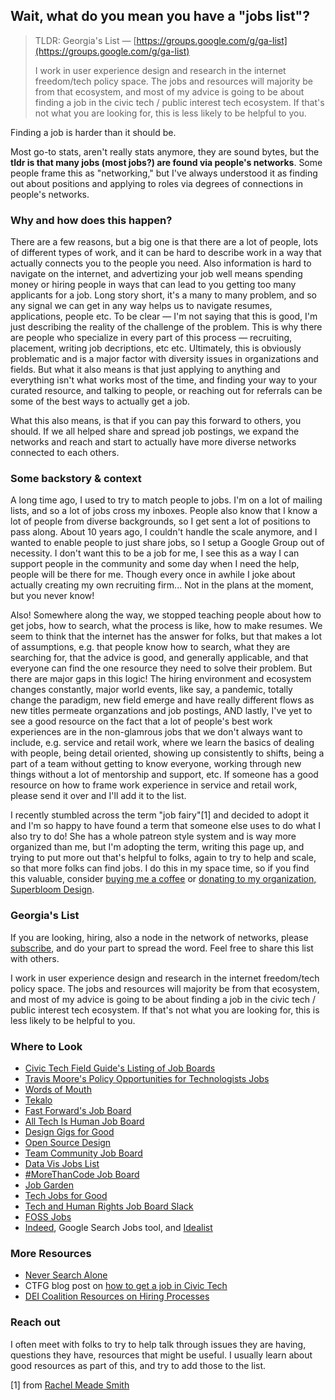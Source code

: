 ## Wait, what do you mean you have a "jobs list"?

> TLDR: Georgia's List — [https://groups.google.com/g/ga-list](https://groups.google.com/g/ga-list)
>
> I work in user experience design and research in the internet freedom/tech policy space. The jobs and resources will majority be from that ecosystem, and most of my advice is going to be about finding a job in the civic tech / public interest tech ecosystem. If that's not what you are looking for, this is less likely to be helpful to you.

Finding a job is harder than it should be.

Most go-to stats, aren't really stats anymore, they are sound bytes, but the **tldr is that many jobs (most jobs?) are found via people's networks**. Some people frame this as "networking," but I've always understood it as finding out about positions and applying to roles via degrees of connections in people's networks.

### Why and how does this happen? 
There are a few reasons, but a big one is that there are a lot of people, lots of different types of work, and it can be hard to describe work in a way that actually connects you to the people you need. Also information is hard to navigate on the internet, and advertizing your job well means spending money or hiring people in ways that can lead to you getting too many applicants for a job. Long story short, it's a many to many problem, and so any signal we can get in any way helps us to navigate resumes, applications, people etc. To be clear — I'm not saying that this is good, I'm just describing the reality of the challenge of the problem. This is why there are people who specialize in every part of this process — recruiting, placement, writing job decriptions, etc etc. Ultimately, this is obviously problematic and is a major factor with diversity issues in organizations and fields. But what it also means is that just applying to anything and everything isn't what works most of the time, and finding your way to your curated resource, and talking to people, or reaching out for referrals can be some of the best ways to actually get a job. 

What this also means, is that if you can pay this forward to others, you should. If we all helped share and spread job postings, we expand the networks and reach and start to actually have more diverse networks connected to each others.

### Some backstory & context
A long time ago, I used to try to match people to jobs. I'm on a lot of mailing lists, and so a lot of jobs cross my inboxes. People also know that I know a lot of people from diverse backgrounds, so I get sent a lot of positions to pass along. About 10 years ago, I couldn't handle the scale anymore, and I wanted to enable people to just share jobs, so I setup a Google Group out of necessity. I don't want this to be a job for me, I see this as a way I can support people in the community and some day when I need the help, people will be there for me. Though every once in awhile I joke about actually creating my own recruiting firm... Not in the plans at the moment, but you never know!

Also! Somewhere along the way, we stopped teaching people about how to get jobs, how to search, what the process is like, how to make resumes. We seem to think that the internet has the answer for folks, but that makes a lot of assumptions, e.g. that people know how to search, what they are searching for, that the advice is good, and generally applicable, and that everyone can find the one resource they need to solve their problem. But there are major gaps in this logic! The hiring environment and ecosystem changes constantly, major world events, like say, a pandemic, totally change the paradigm, new field emerge and have really different flows as new titles permeate organzations and job postings, AND lastly, I've yet to see a good resource on the fact that a lot of people's best work experiences are in the non-glamrous jobs that we don't always want to include, e.g. service and retail work, where we learn the basics of dealing with people, being detail oriented, showing up consistently to shifts, being a part of a team without getting to know everyone, working through new things without a lot of mentorship and support, etc. If someone has a good resource on how to frame work experience in service and retail work, please send it over and I'll add it to the list.

I recently stumbled across the term "job fairy"[1] and decided to adopt it and I'm so happy to have found a term that someone else uses to do what I also try to do! She has a whole patreon style system and is way more organized than me, but I'm adopting the term, writing this page up, and trying to put more out that's helpful to folks, again to try to help and scale, so that more folks can find jobs. I do this in my space time, so if you find this valuable, consider [buying me a coffee](https://www.buymeacoffee.com/georgiamoon) or [donating to my organization, Superbloom Design](https://superbloom.design/about/funding/). 

### Georgia's List
If you are looking, hiring, also a node in the network of networks, please [subscribe](https://groups.google.com/g/ga-list), and do your part to spread the word. Feel free to share this list with others.

I work in user experience design and research in the internet freedom/tech policy space. The jobs and resources will majority be from that ecosystem, and most of my advice is going to be about finding a job in the civic tech / public interest tech ecosystem. If that's not what you are looking for, this is less likely to be helpful to you.

### Where to Look
- [Civic Tech Field Guide's Listing of Job Boards](https://directory.civictech.guide/listing-category/job-boards?_ga=2.78032861.856419295.1695722323-1920120707.1690741157&_gl=1*rowiqk*_gcl_au*NTEyMDUwNzE1LjE2OTA3NDExNTc)
- [Travis Moore's Policy Opportunities for Technologists Jobs](https://docs.google.com/document/d/1hOBqZHj8pd8kacosUbPCFozk4ryFN8aSHncBYvlz1Hg/edit)
- [Words of Mouth](wordsofmouth.org)
- [Tekalo](https://www.tekalo.org/)
- [Fast Forward's Job Board](https://jobs.ffwd.org/jobs)
- [All Tech Is Human Job Board](https://alltechishuman.org/responsible-tech-job-board)
- [Design Gigs for Good](https://www.designgigsforgood.org/job-board)
- [Open Source Design](https://opensourcedesign.net/jobs/)
- [Team Community Job Board](https://www.digitalrights.community/job-board)
- [Data Vis Jobs List](https://groups.google.com/forum/#!forum/data-vis-jobs)
- [#MoreThanCode Job Board](https://jobs.morethancode.cc/)
- [Job Garden](https://job.garden/)
- [Tech Jobs for Good](https://www.techjobsforgood.com/)
- [Tech and Human Rights Job Board Slack](https://join.slack.com/t/techandhumanr-ld23716/shared_invite/zt-q0ymrur6-AjdqqzypAyJrX9oY6oiDlg)
- [FOSS Jobs](https://www.fossjobs.net/)
- [Indeed](https://www.indeed.com/), Google Search Jobs tool, and [Idealist](https://www.idealist.org/en)

### More Resources
- [Never Search Alone](https://www.phyl.org/)
- CTFG blog post on [how to get a job in Civic Tech](https://civictech.guide/so-you-want-a-job-in-civic-tech/)
- [DEI Coalition Resources on Hiring Processes](https://docs.google.com/document/d/13FpmjzpOOVjI8lkr4X-YhIz5E2ebOmVfsCelGUvNIME/edit)

### Reach out
I often meet with folks to try to help talk through issues they are having, questions they have, resources that might be useful. I usually learn about good resources as part of this, and try to add those to the list.

[1] from [Rachel Meade Smith](https://www.rachelmeadesmith.com/)
